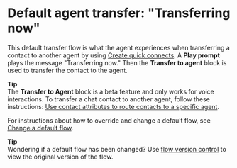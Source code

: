 # Default agent transfer: "Transferring now"<a name="default-agent-transfer"></a>

This default transfer flow is what the agent experiences when transferring a contact to another agent by using [Create quick connects](quick-connects.md)\. A **Play prompt** plays the message "Transferring now\." Then the **Transfer to agent** block is used to transfer the contact to the agent\. 

**Tip**  
The **Transfer to Agent** block is a beta feature and only works for voice interactions\. To transfer a chat contact to another agent, follow these instructions: [Use contact attributes to route contacts to a specific agent](transfer-to-agent.md#use-attribs-agent-queue)\.

For instructions about how to override and change a default flow, see [Change a default flow](change-default-contact-flow.md)\.

**Tip**  
Wondering if a default flow has been changed? Use [flow version control](flow-version-control.md) to view the original version of the flow\. 